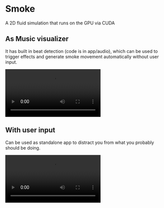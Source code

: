 # Smoke
A 2D fluid simulation that runs on the GPU via CUDA

## As Music visualizer
It has built in beat detection (code is in app/audio), which can be used to trigger effects and generate smoke movement automatically without user input.

<video src="https://user-images.githubusercontent.com/108689497/177349570-1fc6fb04-5b54-4917-a88a-cc262c8fa9e9.mov"></video>

## With user input
Can be used as standalone app to distract you from what you probably should be doing.

<video src="https://user-images.githubusercontent.com/108689497/177355574-98f83c8e-07bd-4dd9-bdac-3e47b5a3d86a.mp4"></video>
